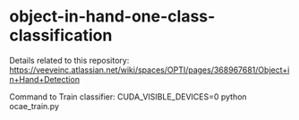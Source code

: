# object-in-hand-one-class-classification
Details related to this repository:
https://veeveinc.atlassian.net/wiki/spaces/OPTI/pages/368967681/Object+in+Hand+Detection

Command to Train classifier:
CUDA_VISIBLE_DEVICES=0 python ocae_train.py
